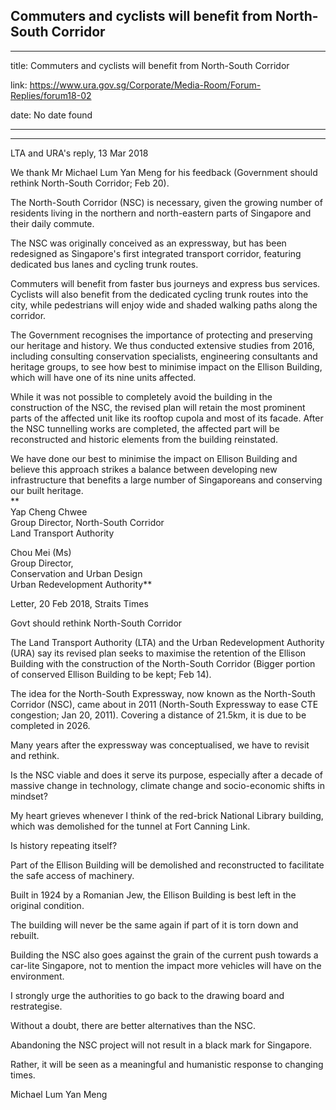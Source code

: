 ## Commuters and cyclists will benefit from North-South Corridor
---
title: Commuters and cyclists will benefit from North-South Corridor

link: https://www.ura.gov.sg/Corporate/Media-Room/Forum-Replies/forum18-02

date: No date found

---

-------------------------------------------------------------

LTA and URA's reply, 13 Mar 2018

We thank Mr Michael Lum Yan Meng for his feedback (Government should rethink North-South Corridor; Feb 20).  
  
The North-South Corridor (NSC) is necessary, given the growing number of residents living in the northern and north-eastern parts of Singapore and their daily commute.  
  
The NSC was originally conceived as an expressway, but has been redesigned as Singapore's first integrated transport corridor, featuring dedicated bus lanes and cycling trunk routes.  
  
Commuters will benefit from faster bus journeys and express bus services. Cyclists will also benefit from the dedicated cycling trunk routes into the city, while pedestrians will enjoy wide and shaded walking paths along the corridor.  
  
The Government recognises the importance of protecting and preserving our heritage and history. We thus conducted extensive studies from 2016, including consulting conservation specialists, engineering consultants and heritage groups, to see how best to minimise impact on the Ellison Building, which will have one of its nine units affected.  
  
While it was not possible to completely avoid the building in the construction of the NSC, the revised plan will retain the most prominent parts of the affected unit like its rooftop cupola and most of its facade. After the NSC tunnelling works are completed, the affected part will be reconstructed and historic elements from the building reinstated.  
  
We have done our best to minimise the impact on Ellison Building and believe this approach strikes a balance between developing new infrastructure that benefits a large number of Singaporeans and conserving our built heritage.  
**  
Yap Cheng Chwee  
Group Director, North-South Corridor  
Land Transport Authority  
  
Chou Mei (Ms)  
Group Director,  
Conservation and Urban Design  
Urban Redevelopment Authority**



Letter, 20 Feb 2018, Straits Times

Govt should rethink North-South Corridor

The Land Transport Authority (LTA) and the Urban Redevelopment Authority (URA) say its revised plan seeks to maximise the retention of the Ellison Building with the construction of the North-South Corridor (Bigger portion of conserved Ellison Building to be kept; Feb 14).

The idea for the North-South Expressway, now known as the North-South Corridor (NSC), came about in 2011 (North-South Expressway to ease CTE congestion; Jan 20, 2011). Covering a distance of 21.5km, it is due to be completed in 2026.

Many years after the expressway was conceptualised, we have to revisit and rethink.

Is the NSC viable and does it serve its purpose, especially after a decade of massive change in technology, climate change and socio-economic shifts in mindset?

My heart grieves whenever I think of the red-brick National Library building, which was demolished for the tunnel at Fort Canning Link.

Is history repeating itself?

Part of the Ellison Building will be demolished and reconstructed to facilitate the safe access of machinery.

Built in 1924 by a Romanian Jew, the Ellison Building is best left in the original condition.

The building will never be the same again if part of it is torn down and rebuilt.

Building the NSC also goes against the grain of the current push towards a car-lite Singapore, not to mention the impact more vehicles will have on the environment.

I strongly urge the authorities to go back to the drawing board and restrategise.

Without a doubt, there are better alternatives than the NSC.

Abandoning the NSC project will not result in a black mark for Singapore.

Rather, it will be seen as a meaningful and humanistic response to changing times.

Michael Lum Yan Meng